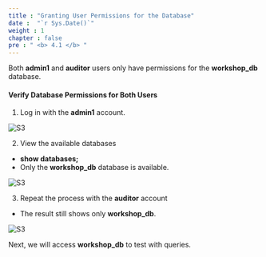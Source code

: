 ```yaml
---
title : "Granting User Permissions for the Database"
date :  "`r Sys.Date()`" 
weight : 1 
chapter : false
pre : " <b> 4.1 </b> "
---
```


Both **admin1** and **auditor** users only have permissions for the **workshop_db** database.

#### Verify Database Permissions for Both Users

1. Log in with the **admin1** account.

![S3](/images/4.penetration/001-user.png)

2. View the available databases  
  + **show databases;**  
  + Only the **workshop_db** database is available.
 
![S3](/images/4.penetration/002-user.png)

3. Repeat the process with the **auditor** account  
  + The result still shows only **workshop_db**.
 
![S3](/images/4.penetration/003-user.png)

Next, we will access **workshop_db** to test with queries.
